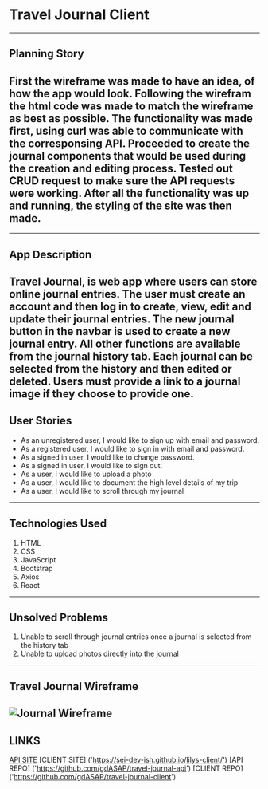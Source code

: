# Travel Journal Client
---
## Planning Story
First the wireframe was made to have an idea, of how the app would look. Following the wirefram the html code was made to match the wireframe
as best as possible. The functionality was made first, using curl was able to communicate with the corresponsing API. Proceeded to create the journal components that would be used during the creation and editing process. Tested out CRUD request to make sure the API requests were working. After all the functionality was
up and running, the styling of the site was then made.
---
---
## App Description
Travel Journal, is web app where users can store online journal entries. The user must create an account and then log in to create, view, edit and update their journal entries. The new journal button in the navbar is used to create a new journal entry. All other functions are available from the journal history tab. Each journal can be selected from the history and then edited or deleted. Users must provide a link to a journal image if they choose to provide one.
---
## User Stories
* As an unregistered user, I would like to sign up with email and password.
* As a registered user, I would like to sign in with email and password.
* As a signed in user, I would like to change password.
* As a signed in user, I would like to sign out.
* As a user, I would like to upload a photo
* As a user, I would like to document the high level details of my trip
* As a user, I would like to scroll through my journal

---
## Technologies Used
1. HTML
2. CSS
3. JavaScript
4. Bootstrap
5. Axios
6. React
---
## Unsolved Problems
1. Unable to scroll through journal entries once a journal is selected from the history tab
2. Unable to upload photos directly into the journal
---
## Travel Journal Wireframe
![Journal Wireframe](https://media.git.generalassemb.ly/user/30427/files/e55a4400-183a-11eb-85c3-bbb88d6431bd)
---
## LINKS
[API SITE]('https://mighty-mesa-16767.herokuapp.com/')
[CLIENT SITE] ('https://sei-dev-ish.github.io/lilys-client/')
[API REPO] ('https://github.com/gdASAP/travel-journal-api')
[CLIENT REPO] ('https://github.com/gdASAP/travel-journal-client')
